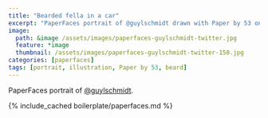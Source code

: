 ```yaml
---
title: "Bearded fella in a car"
excerpt: "PaperFaces portrait of @guylschmidt drawn with Paper by 53 on an iPad."
image: 
  path: &image /assets/images/paperfaces-guylschmidt-twitter.jpg 
  feature: *image
  thumbnail: /assets/images/paperfaces-guylschmidt-twitter-150.jpg
categories: [paperfaces]
tags: [portrait, illustration, Paper by 53, beard]
---
```


PaperFaces portrait of [@guylschmidt](https://twitter.com/guylschmidt).

{% include_cached boilerplate/paperfaces.md %}
